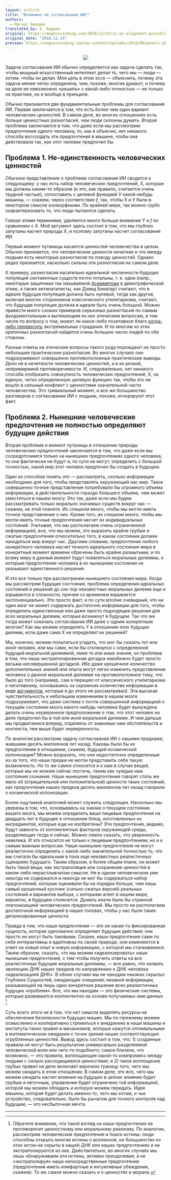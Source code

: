 ```yaml
---
layout: article
title: "Возможно ли согласование ИИ?"
authors:
  - Магнус Виндинг
translated_by: К. Кирдан
original: https://magnusvinding.com/2018/12/14/is-ai-alignment-possible/
original_date: "2018.12.14"
preview: https://magnusvinding.com/wp-content/uploads/2019/08/pexels-photo-247791.png?w=1400
---
```

<center><img src="https://magnusvinding.com/wp-content/uploads/2019/08/pexels-photo-247791.png?w=1400"/></center>

Задача согласования ИИ обычно определяется как задача сделать так, чтобы мощный искусственный интеллект делал то, чего мы — люди — хотим, чтобы он делал. Моя цель в этом эссе — объяснить, почему эта задача менее четко определена, чем, похоже, многие думают, и почему на деле ее невозможно «решить» с какой-либо точностью — не только на практике, но и вообще в принципе.

Обычно признаются две фундаментальные проблемы для согласования ИИ. Первая заключается в том, что есть более чем один вариант человеческих ценностей. В самом деле, во многих отношениях есть больше ценностных разногласий, чем люди склонны думать. Вторая проблема заключается в том, что даже если мы рассмотрим предпочтения одного человека, то, как я объясню, нет никакого способа воссоздать эти предпочтения в машине, чтобы она действовала так, как этот человек предпочел бы.

## Проблема 1. Не-единственность человеческих ценностей

Обычное представление о проблеме согласования ИИ сводится к следующему: у нас есть набор человеческих предпочтений, Х, которые мы должны каким-то образом (и это, как правило, считается очень трудной частью), сопоставить с целевой функцией У какой-нибудь машины, — скажем, через соответствие _f_, так, чтобы Х и У были в некотором смысле изоморфными. По крайней мере, так можно грубо охарактеризовать то, что люди пытаются сделать.

Говоря этими терминами, уделяется много больше внимания Y и _f_ по сравнению с X. Мой аргумент здесь состоит в том, что мы глубоко запутаны насчет природы X, и поэтому запутаны насчет согласования ИИ.

Первый момент путаницы касается ценностей человечества в целом. Обычно признается, что человеческие ценности нечеткие и что между людьми есть некоторые разногласия по поводу ценностей. Однако редко признается, насколько сильны эти разногласия на самом деле.

К примеру, разногласия касательно идеальной численности будущих популяций сентиентных существ почти тотальны, т. к. одни (напр., некоторые защитники так называемой [Асимметрии](https://en.wikipedia.org/wiki/Asymmetry_(population_ethics)) в демографической этике, а также антинаталисты, как Дэвид Бенатар) считают, что в идеале будущая популяция должна быть нулевой, тогда как другие, включая многих сторонников классического утилитаризма, считают, что будущая популяция должна в идеале быть очень большой. Можно привести много схожих примеров серьезных разногласий по самым фундаментальным и вытекающим из них этическим вопросам, в том числе по вопросу о том, может ли какое-либо позитивное благо [когда-либо перевесить](https://magnusvinding.com/2018/09/03/the-principle-of-sympathy-for-intense-suffering/) экстремальные страдания. И по многим из этих критичных разногласий найдется очень большое число людей по обе стороны.

Разные ответы на этические вопросы такого рода порождают не просто небольшие практические разногласия. Во многих случаях они подразумевают совершенно противоположные практические выводы. Дело не в нечеткости человеческих ценностей, а в их резкой, непримиримой противоречивости. И, следовательно, нет никакого способа отобразить совокупность человеческих предпочтений, Х, на единую, четко определенную целевую функцию так, чтобы это не вошло в сильный конфликт с ценностями значительной части человечества. Это тривиальный момент, и все же большинство разговоров о согласовании ИИ с людьми, похоже, игнорируют этот факт.

## Проблема 2. Нынешние человеческие предпочтения не полностью определяют будущие действия

Вторая проблема и момент путаницы в отношении природы человеческих предпочтений заключается в том, что даже если мы сосредоточимся только на нынешних предпочтениях одного человека, то они фактически не будут и, по сути не могут, определить с большой точностью, какой мир этот человек предпочел бы создать в будущем.

Один из способов понять это — рассмотреть, сколько информации необходимо для того, чтобы представлять окружающий нас мир. Такое совершенно точное представление потребовало бы огромного объема информации, в действительности гораздо большего объема, чем может уместиться в нашем мозгу. Это так, даже если мы будем рассматривать только морально значимых существ вокруг нас — скажем, на этой планете. Их слишком много, чтобы мы могли иметь точное представление о них. Кроме того, их слишком много, чтобы мы могли иметь точные предпочтения насчет их индивидуальных состояний. Учитывая, что мы располагаем очень ограниченной информацией, все, что мы можем, это выразить крайне грубые и сжатые предпочтения относительно того, в каком состоянии должен находиться мир вокруг нас. Другими словами, предпочтения любого конкретного человека насчет точного идеального состояния мира в конкретный момент времени обречены быть крайне размытыми, и по всему миру в данный момент будут появляться моральные дилеммы, к которым предпочтения человека в их нынешнем состоянии не указывают единственного решения.

И это все только при рассмотрении нынешнего состояния мира. Когда мы рассмотрим будущие состояния, проблема определения идеальных состояний и решений до сих пор неизвестных моральных дилемм еще и взрывается в сложности, причем со временем взрывается экспоненциально. Это просто факт, и по сути вполне очевидный, что ни один мозг не может содержать достаточно информации для того, чтобы определить единственные или даже просто подходящие решения для всех моральных дилемм, которые возникнут в будущем. Так что же тогда может означать согласование ИИ даже с одним конкретным мозгом? Как мы можем определить Y в отношении этих будущих дилемм, если даже сама X не определяет их решений?

Мы, конечно, можем попытаться угадать, что мог бы сказать тот или иной человек, или мы сами, если бы столкнулся с определенной будущей моральной дилеммой, имея те или иные знания, но проблема в том, что наша экстраполированная догадка неизбежно будет просто весьма несовершенной догадкой. Ибо даже крошечное количество дополнительных знаний или опыта могут легко изменить представление человека о данной моральной дилемме на противоположное тому, что было до того (например, сам я перешел от классического утилитаризма к негативному, основываясь на скромном количестве информации в виде [аргументов](https://magnusvinding.com/2018/09/03/suffering-focused-ethics/), которые я до этого не рассматривал). Эта высокая чувствительность к небольшим изменениям в нашем мозге подразумевает, что даже система с почти совершенной информацией о текущем состоянии мозга какого-нибудь человека будет вынуждена делать очень неуверенное предположение о том, что этот человек на деле предпочел бы в той или иной моральной дилемме. И чем дальше мы продвигаемся вперед, отдаляясь от знакомых нам обстоятельств и контекста, тем выше будет неуверенность.

По аналогии рассмотрим задачу согласования ИИ с нашими предками, жившими десять миллионов лет назад. Каковы были бы их предпочтения в отношении, скажем, будущей космической колонизации? Можно возразить, что они недостаточно определенные из-за того, что наши предки не могли представить себе такую возможность. Но то же самое относится и к нам в случае вещей, которые мы не можем сейчас постичь, таким как чуждые нам состояния сознания. Наши нынешние предпочтения говорят столь же мало об (отрицательной или положительной) ценности таких состояний, как предпочтения наших предков десять миллионов лет назад говорили о космической колонизации.

Более ощутимой аналогией может служить следующее. Насколько мы уверены в том, что, основываясь на знании о текущем состоянии вашего мозга, мы можем определить ваши пищевые предпочтения на двадцать лет в будущее в отношении блюд, изготовленных из ингредиентов, которые еще не изобретены? Эти предпочтения, видимо, будут зависеть от контингентных факторов окружающей среды, разделяющих тогда и сейчас. Можно смело сказать, что уверенность невелика. И это относится не только к пищевым предпочтениям, но и к самым важным вопросам. Наши нынешние предпочтения не могут реалистично определить с какой-либо значительной точностью то, что мы считали бы идеальным в пока еще неизвестных реалистичных сценариях будущего. Таким образом, в более общем плане, не может быть такой вещи, как экстраполяция или сохранение ценностей в каком-либо нерасплывчатом смысле. Ни в одном человеческом уме никогда не содержался и никогда не мог бы содержаться набор предпочтений, которые оценивали бы на порядки больше, чем лишь самый крошечный кусочек (сильно сжатых версий) реальных состояний и вариантов выбора, с которыми агент в нашем мире, вероятно, в будущем столкнется. Думать иначе было бы странной платонизацией человеческих предпочтений. Мы просто не располагаем достаточной информацией в наших головах, чтобы у нас были такие детализированные ценности.

Правда в том, что наши предпочтения — это не какая-то фиксированная сущность, которая однозначно определяет будущие действия; они просто не могут быть таковыми. Скорее, наши предпочтения сами по себе интерактивны и адаптивны по своей природе, они изменяются в ответ на новый опыт и новую информацию, с которой мы сталкиваемся. Таким образом, сказать, что мы можем «идеализировать» наши нынешние предпочтения, с тем чтобы получить ответы на все реалистичные будущие моральные дилеммы, — все равно, что назвать эволюцию ДНК наших предков по направлению к ДНК человека «идеализацией ДНК». В обоих случаях мы не находим никаких скрытых Глубоких Сущностей, ожидающих очищения; никакой информации, указывающей на лишь одно конкретное решение всех реалистичных будущих «проблем». Все, что мы находим — это физические системы, которые развиваются контингентно на основе получаемых ими данных [^1].

Суть всего этого не в том, что нет смысла выделять ресурсы на обеспечение безопасности будущих машин. Мы по-прежнему можем осмысленно и кооперативно стремиться к внедрению в наши машины и институты таких правил и механизмов, которые кажутся оптимальными в математическом ожидании с точки зрения наших соответствующих огрубленных ценностей. Вывод здесь состоит в том, что: 1) созданные правила не могут быть результатом универсально разделяемой человеческой воли или чего-то подобного; самое близкое, что возможно, — это правила, воплощающие какой-то компромисс между людьми с сильно расходящимися ценностями; и 2) такое воплощение грубых правил на деле включает верхнюю границу того, чего мы можем ожидать в этом отношении. В самом деле, это все, чего мы можем ожидать насчет влияния на будущее в целом: влияние будет грубым и неточным, управление будет ограничено той информацией, которой мы можем обладать и которую можем передать. Идея машины, которая будет делать именно то, чего мы хотим, и чье устройство, следовательно, было бы рычагом для точного контроля над будущим, — это несбыточная мечта.

---

[^1]: Обратите внимание, что такой взгляд на наши предпочтения не противоречит ценностному или моральному реализму. По аналогии, рассмотрим человеческие предпочтения и поиск истины: люди способны открыть многие истины о вселенной, но большинство из этих истин не скрыты в нашей ДНК или наших предпочтениях и не экстраполируются из них. Действительно, во многих случаях мы лишь обнаруживаем эти истины, активно преодолевая, а не «экстраполируя» наши непосредственные предпочтения (предпочтения иметь комфортные и интуитивные убеждения, скажем). То же самое можно сказать и о ценностях и морали.
